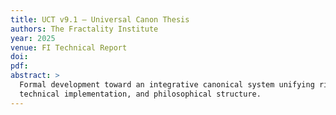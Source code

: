 ```yaml
---
title: UCT v9.1 — Universal Canon Thesis
authors: The Fractality Institute
year: 2025
venue: FI Technical Report
doi:
pdf:
abstract: >
  Formal development toward an integrative canonical system unifying rigorous science,
  technical implementation, and philosophical structure.
---
```

